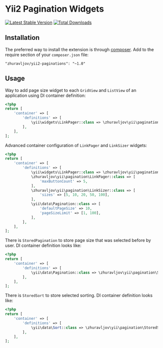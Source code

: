 Yii2 Pagination Widgets
=======================

[![Latest Stable Version](https://poser.pugx.org/zhuravljov/yii2-pagination/v/stable.svg)](https://packagist.org/packages/zhuravljov/yii2-pagination)
[![Total Downloads](https://poser.pugx.org/zhuravljov/yii2-pagination/downloads.svg)](https://packagist.org/packages/zhuravljov/yii2-pagination)

Installation
------------

The preferred way to install the extension is through [composer](http://getcomposer.org/download/).
Add to the require section of your `composer.json` file:

```
"zhuravljov/yii2-paginations": "~1.0"
```

Usage
-----

Way to add page size widget to each `GridView` and `ListView` of an application
using DI container definition:

```php
<?php
return [
    'container' => [
        'definitions' => [
            \yii\widgets\LinkPager::class => \zhuravljov\yii\pagination\LinkPager::class,
        ],
    ],
];
```

Advanced container configuration of `LinkPager` and `LinkSizer` widgets:

```php
<?php
return [
    'container' => [
        'definitions' => [
            \yii\widgets\LinkPager::class => \zhuravljov\yii\pagination\LinkPager::class,
            \zhuravljov\yii\pagination\LinkPager::class => [
                'maxButtonCount' => 5,
            ],
            \zhuravljov\yii\pagination\LinkSizer::class => [
                'sizes' => [5, 10, 20, 50, 100],
            ],
            \yii\data\Pagination::class => [
                'defaultPageSize' => 10,
                'pageSizeLimit' => [1, 100],
            ],
        ],
    ],
];
```

There is `StoredPagination` to store page size that was selected before by user.
DI container definition looks like:

```php
<?php
return [
    'container' => [
        'definitions' => [
            \yii\data\Pagination::class => \zhuravljov\yii\pagination\StoredPagination::class,
        ],
    ],
];
```

There is `StoredSort` to store selected sorting.
DI container definition looks like:

```php
<?php
return [
    'container' => [
        'definitions' => [
            \yii\data\Sort::class => \zhuravljov\yii\pagination\StoredSort::class,
        ],
    ],
];
```
